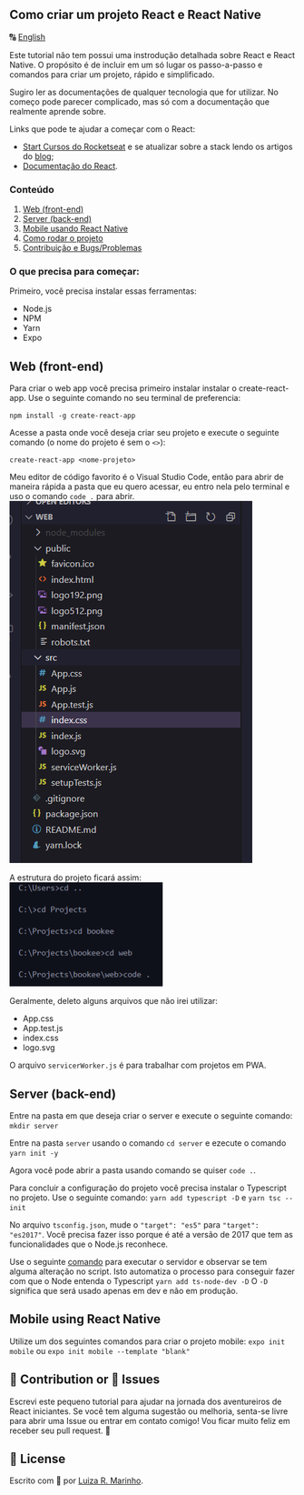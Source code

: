 ## Como criar um projeto React e React Native
🔠 [English](README.md)

Este tutorial não tem possui uma instrodução detalhada sobre React e React Native. O propósito é de incluir em um só lugar os passo-a-passo e comandos para criar um projeto, rápido e simplificado.

Sugiro ler as documentações de qualquer tecnologia que for utilizar. No começo pode parecer complicado, mas só com a documentação que realmente aprende sobre.

Links que pode te ajudar a começar com o React:
* [Start Cursos do Rocketseat](https://app.rocketseat.com.br/dashboard) e se atualizar sobre a stack lendo os artigos do [blog](https://blog.rocketseat.com.br/tag/reactjs/);
* [Documentação do React](https://reactjs.org/docs/getting-started.html).

### Conteúdo
1. [Web (front-end)](#web)
2. [Server (back-end)](#server)
3. [Mobile usando React Native](#mobile)
4. [Como rodar o projeto](#run)
5. [Contribuição e Bugs/Problemas](#contribution)

### O que precisa para começar:
Primeiro, você precisa instalar essas ferramentas:
* Node.js 
* NPM
* Yarn
* Expo


## Web (front-end) <a name="web"></a>
Para criar o web app você precisa primeiro instalar instalar o create-react-app. Use o seguinte comando no seu terminal de preferencia:
```
npm install -g create-react-app
```

Acesse a pasta onde você deseja criar seu projeto e execute o seguinte comando (o nome do projeto é sem o `<>`):
```
create-react-app <nome-projeto>
```

Meu editor de código favorito é o Visual Studio Code, então para abrir de maneira rápida a pasta que eu quero acessar, eu entro nela pelo terminal e uso o comando `code .` para abrir.
![image-20200826135405201](img/img-1.png)

A estrutura do projeto ficará assim:
![image-20200826130558117](img/img-2.png)

Geralmente, deleto alguns arquivos que não irei utilizar:
- App.css
- App.test.js
- index.css
- logo.svg

O arquivo `servicerWorker.js` é para trabalhar com projetos em PWA.


## Server (back-end) <a name="server"></a>
Entre na pasta em que deseja criar o server e execute o seguinte comando:
```mkdir server```

Entre na pasta `server` usando o comando `cd server` e ezecute o comando
```yarn init -y```

Agora você pode abrir a pasta usando comando se quiser `code .`.

Para concluir a configuração do projeto você precisa instalar o Typescript no projeto. Use o seguinte comando:
```yarn add typescript -D```
e 
```yarn tsc --init```

No arquivo `tsconfig.json`, mude o `"target": "es5"` para `"target": "es2017"`. Você precisa fazer isso porque é até a versão de 2017 que tem as funcionalidades que o Node.js reconhece. 

Use o seguinte [comando](https://www.npmjs.com/package/ts-node-dev) para executar o servidor e observar se tem alguma alteração no script. Isto automatiza o processo para conseguir fazer com que o Node entenda o Typescript
```yarn add ts-node-dev -D```
O `-D` significa que será usado apenas em dev e não em produção.

## Mobile using React Native <a name="mobile"></a>
Utilize um dos seguintes comandos para criar o projeto mobile:
```expo init mobile```
ou 
```expo init mobile --template "blank"```


## 🦾 Contribution or 🐞 Issues <a name="contribution"></a>
Escrevi este pequeno tutorial para ajudar na jornada dos aventureiros de React iniciantes. Se você tem alguma sugestão ou melhoria, senta-se livre para abrir uma Issue ou entrar em contato comigo! Vou ficar muito feliz em receber seu pull request. 🥰


## 📃 License
Escrito com 💙 por [Luiza R. Marinho](https://github.com/luizous).